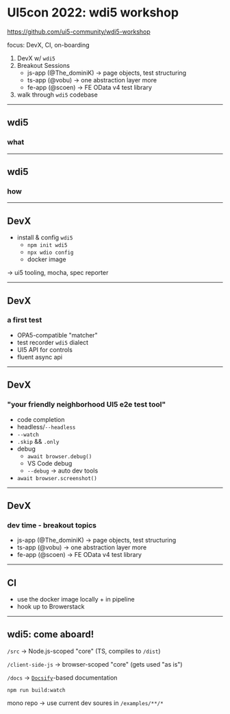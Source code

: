 # UI5con 2022: wdi5 workshop

<https://github.com/ui5-community/wdi5-workshop>

focus: DevX, CI, on-boarding

1. DevX w/ `wdi5`
2. Breakout Sessions
    - js-app (@The_dominiK) -> page objects, test structuring
    - ts-app (@vobu) -> one abstraction layer more
    - fe-app (@scoen) -> FE OData v4 test library
3. walk through `wdi5` codebase

---

## wdi5

### what

---

## wdi5

### how

---

## DevX

- install & config `wdi5`
  - `npm init wdi5`
  - `npx wdio config`
  - docker image

&rarr; ui5 tooling, mocha, spec reporter

---

## DevX

### a first test

- OPA5-compatible "matcher"
- test recorder `wdi5` dialect
- UI5 API for controls
- fluent async api
<!-- - $shorthand shotcuts `.getItems(true)` -->

---

## DevX

### "your friendly neighborhood UI5 e2e test tool"

- code completion
- headless/`--headless`
- `--watch`
- `.skip` && `.only`
- debug
  - `await browser.debug()`
  - VS Code debug
  - `--debug` -> auto dev tools
- `await browser.screenshot()`
<!-- - wdio REPL -->

---

## DevX

### dev time - breakout topics

- js-app (@The_dominiK) -> page objects, test structuring
- ts-app (@vobu) -> one abstraction layer more
- fe-app (@scoen) -> FE OData v4 test library

---

## CI

- use the docker image locally + in pipeline
- hook up to Browerstack

---

## wdi5: come aboard!

`/src` -> Node.js-scoped "core" (TS, compiles to `/dist`)

`/client-side-js` -> browser-scoped "core" (gets used "as is")

`/docs` -> [`Docsify`](https://docsify.js.org/#/)-based documentation

`npm run build:watch`

mono repo -> use current dev soures in `/examples/**/*`
